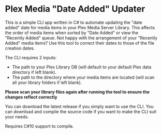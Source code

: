# Plex Media "Date Added" Updater

This is a simple CLI app written in C# to automate updating the "date added" date for media items in your Plex Media Server Library. This affects the order of media items when sorted by "Date Added" or view the "Recently Added" queue.
Not happy with the arrangement of your "Recently Added" media items? Use this tool to correct their dates to those of the file creation dates.

The CLI requires 2 inputs: 
- The path to your Plex Library DB (will default to your default Plex data directory if left blank).
- The path to the directory where your media items are located (will scan all your library folders if left blank).

**Please scan your library files again after running the tool to ensure the changes reflect correctly**

You can download the latest release if you simply want to use the CLI.
You can download and compile the source code if you want to make the CLI suit your needs.

Requires C#10 support to compile.
